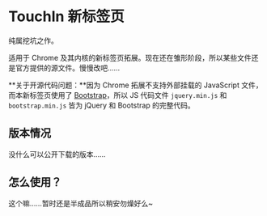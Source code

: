 TouchIn 新标签页
====

纯属挖坑之作。

适用于 Chrome 及其内核的新标签页拓展。现在还在雏形阶段，所以某些文件还是官方提供的源文件。慢慢改吧……

**关于开源代码问题：**因为 Chrome 拓展不支持外部挂载的 JavaScript 文件，而本新标签页使用了 [Bootstrap](http://v3.bootcss.com)，所以 JS 代码文件 `jquery.min.js` 和 `bootstrap.min.js` 皆为 jQuery 和 Bootstrap 的完整代码。

## 版本情况

没什么可以公开下载的版本……

## 怎么使用？

这个嘛……暂时还是半成品所以稍安勿燥好么~
